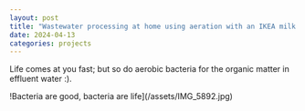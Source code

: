 ```yaml
---
layout: post
title: "Wastewater processing at home using aeration with an IKEA milk frother"
date: 2024-04-13
categories: projects
---
```


Life comes at you fast; but so do aerobic bacteria for the organic matter in effluent water :).

!Bacteria are good, bacteria are life](/assets/IMG_5892.jpg)
